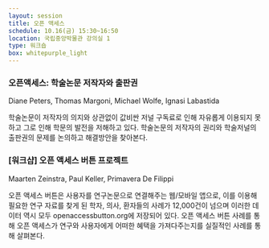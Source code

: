 ```yaml
---
layout: session
title: 오픈 액세스
schedule: 10.16(금) 15:30~16:50
location: 국립중앙박물관 강의실 1
type: 워크숍
box: whitepurple_light
---
```


### 오픈액세스: 학술논문 저작자와 출판권

Diane Peters, Thomas Margoni, Michael Wolfe, Ignasi Labastida

학술논문이 저작자의 의지와 상관없이 값비싼 저널 구독료로 인해 자유롭게 이용되지 못하고 그로 인해 학문의 발전을 저해하고 있다. 학술논문의 저작자의 권리와 학술저널의 출판권의 문제를 논의하고 해결방안을 찾아본다.


### [워크샵] 오픈 액세스 버튼 프로젝트

Maarten Zeinstra, Paul Keller, Primavera De Filippi

오픈 액세스 버튼은 사용자를 연구논문으로 연결해주는 웹/모바일 앱으로, 이를 이용해 필요한 연구 자료를 찾게 된 학자, 의사, 환자들의 사례가 12,000건이 넘으며 이러한 데이터 역시 모두 openaccessbutton.org에 저장되어 있다. 오픈 액세스 버튼 사례를 통해 오픈 액세스가 연구와 사용자에게 어떠한 혜택을 가져다주는지를 실질적인 사례를 통해 살펴본다.

